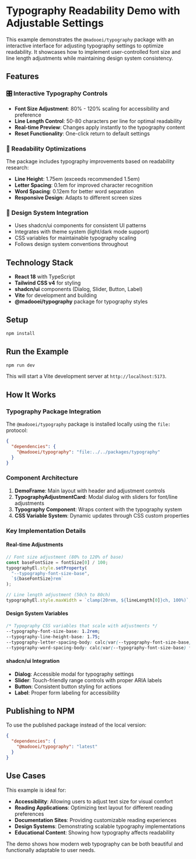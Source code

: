 # Typography Readability Demo with Adjustable Settings

This example demonstrates the `@madooei/typography` package with an interactive interface for adjusting typography settings to optimize readability. It showcases how to implement user-controlled font size and line length adjustments while maintaining design system consistency.

## Features

### 🎛️ Interactive Typography Controls

- **Font Size Adjustment**: 80% - 120% scaling for accessibility and preference
- **Line Length Control**: 50-80 characters per line for optimal readability
- **Real-time Preview**: Changes apply instantly to the typography content
- **Reset Functionality**: One-click return to default settings

### 📐 Readability Optimizations

The package includes typography improvements based on readability research:

- **Line Height**: 1.75em (exceeds recommended 1.5em)
- **Letter Spacing**: 0.1em for improved character recognition
- **Word Spacing**: 0.12em for better word separation
- **Responsive Design**: Adapts to different screen sizes

### 🎨 Design System Integration

- Uses shadcn/ui components for consistent UI patterns
- Integrates with theme system (light/dark mode support)
- CSS variables for maintainable typography scaling
- Follows design system conventions throughout

## Technology Stack

- **React 18** with TypeScript
- **Tailwind CSS v4** for styling
- **shadcn/ui** components (Dialog, Slider, Button, Label)
- **Vite** for development and building
- **@madooei/typography** package for typography styles

## Setup

```bash
npm install
```

## Run the Example

```bash
npm run dev
```

This will start a Vite development server at `http://localhost:5173`.

## How It Works

### Typography Package Integration

The `@madooei/typography` package is installed locally using the `file:` protocol:

```json
{
  "dependencies": {
    "@madooei/typography": "file:../../packages/typography"
  }
}
```

### Component Architecture

1. **DemoFrame**: Main layout with header and adjustment controls
2. **TypographyAdjustmentCard**: Modal dialog with sliders for font/line adjustments
3. **Typography Component**: Wraps content with the typography system
4. **CSS Variable System**: Dynamic updates through CSS custom properties

### Key Implementation Details

#### Real-time Adjustments

```typescript
// Font size adjustment (80% to 120% of base)
const baseFontSize = fontSize[0] / 100;
typographyEl.style.setProperty(
  "--typography-font-size-base",
  `${baseFontSize}rem`
);

// Line length adjustment (50ch to 80ch)
typographyEl.style.maxWidth = `clamp(20rem, ${lineLength[0]}ch, 100%)`;
```

#### Design System Variables

```css
/* Typography CSS variables that scale with adjustments */
--typography-font-size-base: 1.2rem;
--typography-line-height-base: 1.75;
--typography-letter-spacing-body: calc(var(--typography-font-size-base) * 0.1);
--typography-word-spacing-body: calc(var(--typography-font-size-base) * 0.12);
```

#### shadcn/ui Integration

- **Dialog**: Accessible modal for typography settings
- **Slider**: Touch-friendly range controls with proper ARIA labels
- **Button**: Consistent button styling for actions
- **Label**: Proper form labeling for accessibility

## Publishing to NPM

To use the published package instead of the local version:

```json
{
  "dependencies": {
    "@madooei/typography": "latest"
  }
}
```

## Use Cases

This example is ideal for:

- **Accessibility**: Allowing users to adjust text size for visual comfort
- **Reading Applications**: Optimizing text layout for different reading preferences
- **Documentation Sites**: Providing customizable reading experiences
- **Design Systems**: Demonstrating scalable typography implementations
- **Educational Content**: Showing how typography affects readability

The demo shows how modern web typography can be both beautiful and functionally adaptable to user needs.
